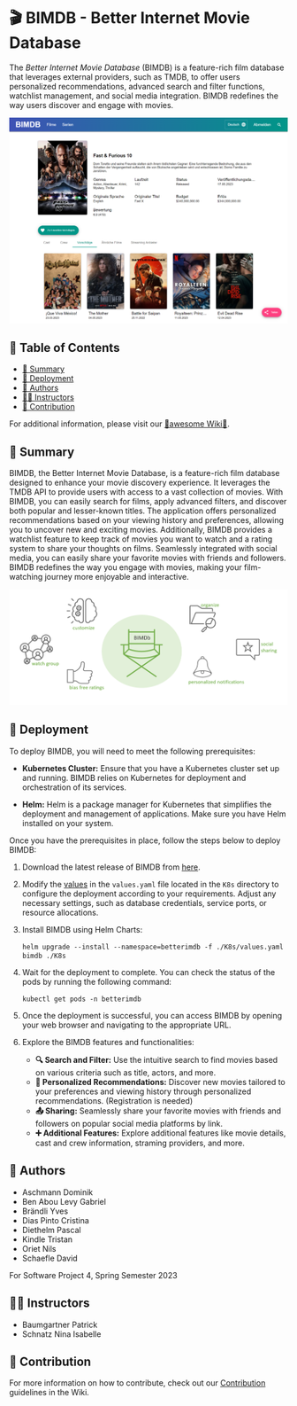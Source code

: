 # 🎬 BIMDB - Better Internet Movie Database

The _Better Internet Movie Database_ (BIMDB) is a feature-rich film database that leverages external providers, such as TMDB, to offer users personalized recommendations, advanced search and filter functions, watchlist management, and social media integration. BIMDB redefines the way users discover and engage with movies.  


![BIMDB UI](./docs/assets/img/UI/bimdb_movie_detail.png)

## 🎥 Table of Contents
  - [📝 Summary](#-summary)
  - [🚀 Deployment](#-deployment)
  - [👥 Authors](#-authors)
  - [👩‍🏫 Instructors](#-instructors)
  - [🦺 Contribution](#-contribution)

For additional information, please visit our [🎉awesome Wiki🎉](https://gabrielbenabou.gitlab.io/bimdb/).

## 📝 Summary

BIMDB, the Better Internet Movie Database, is a feature-rich film database designed to enhance your movie discovery experience. It leverages the TMDB API to provide users with access to a vast collection of movies. With BIMDB, you can easily search for films, apply advanced filters, and discover both popular and lesser-known titles. The application offers personalized recommendations based on your viewing history and preferences, allowing you to uncover new and exciting movies. Additionally, BIMDB provides a watchlist feature to keep track of movies you want to watch and a rating system to share your thoughts on films. Seamlessly integrated with social media, you can easily share your favorite movies with friends and followers. BIMDB redefines the way you engage with movies, making your film-watching journey more enjoyable and interactive.

![BIMDB Logo](./docs/assets/img/BIMDB_Nutzen.png)

## 🚀 Deployment

To deploy BIMDB, you will need to meet the following prerequisites:

- **Kubernetes Cluster:** Ensure that you have a Kubernetes cluster set up and running. BIMDB relies on Kubernetes for deployment and orchestration of its services.

- **Helm:** Helm is a package manager for Kubernetes that simplifies the deployment and management of applications. Make sure you have Helm installed on your system.

Once you have the prerequisites in place, follow the steps below to deploy BIMDB:

1. Download the latest release of BIMDB from [here](https://gitlab.com/gabrielbenabou/bimdb/-/releases).

2. Modify the [values](./K8s/values.yaml) in the `values.yaml` file located in the `K8s` directory to configure the deployment according to your requirements. Adjust any necessary settings, such as database credentials, service ports, or resource allocations.

3. Install BIMDB using Helm Charts:
   ```shell
   helm upgrade --install --namespace=betterimdb -f ./K8s/values.yaml bimdb ./K8s
   ```

4. Wait for the deployment to complete. You can check the status of the pods by running the following command:

    ```shell
    kubectl get pods -n betterimdb
    ```

5. Once the deployment is successful, you can access BIMDB by opening your web browser and navigating to the appropriate URL.

6. Explore the BIMDB features and functionalities:

    - **🔍 Search and Filter:** Use the intuitive search to find movies based on various criteria such as title, actors, and more.
    - **🎯 Personalized Recommendations:** Discover new movies tailored to your preferences and viewing history through personalized recommendations. (Registration is needed)
    - **📤 Sharing:** Seamlessly share your favorite movies with friends and followers on popular social media platforms by link.
    - **➕ Additional Features:** Explore additional features like movie details, cast and crew information, straming providers, and more.

## 👥 Authors
- Aschmann Dominik
- Ben Abou Levy Gabriel
- Brändli Yves
- Dias Pinto Cristina
- Diethelm Pascal
- Kindle Tristan
- Oriet Nils
- Schaefle David

For Software Project 4, Spring Semester 2023

## 👩‍🏫 Instructors
- Baumgartner Patrick
- Schnatz Nina Isabelle

## 🦺 Contribution
For more information on how to contribute, check out our [Contribution](https://gabrielbenabou.gitlab.io/bimdb/projektorganisation/contribution/) guidelines in the Wiki.
